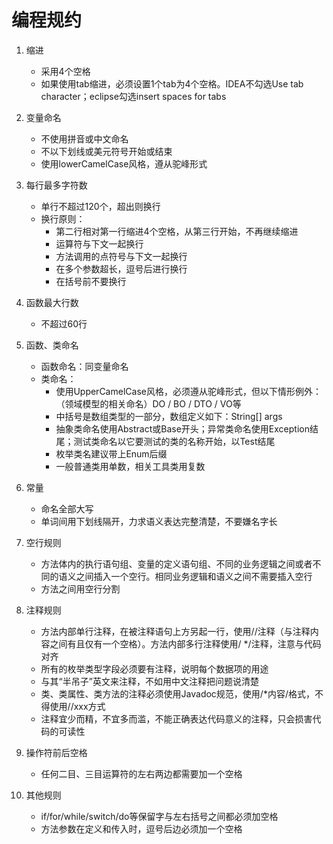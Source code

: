 # 编程规约

1. 缩进
	* 采用4个空格
	* 如果使用tab缩进，必须设置1个tab为4个空格。IDEA不勾选Use tab character；eclipse勾选insert spaces for tabs

2. 变量命名
	* 不使用拼音或中文命名
	* 不以下划线或美元符号开始或结束
	* 使用lowerCamelCase风格，遵从驼峰形式

3. 每行最多字符数
	* 单行不超过120个，超出则换行
	* 换行原则：
		* 第二行相对第一行缩进4个空格，从第三行开始，不再继续缩进
		* 运算符与下文一起换行
		* 方法调用的点符号与下文一起换行
		* 在多个参数超长，逗号后进行换行
		* 在括号前不要换行

4. 函数最大行数		
	* 不超过60行

5. 函数、类命名
	* 函数命名：同变量命名
	* 类命名：
		* 使用UpperCamelCase风格，必须遵从驼峰形式，但以下情形例外：（领域模型的相关命名）DO / BO / DTO / VO等
		* 中括号是数组类型的一部分，数组定义如下：String[] args
		* 抽象类命名使用Abstract或Base开头；异常类命名使用Exception结尾；测试类命名以它要测试的类的名称开始，以Test结尾
		* 枚举类名建议带上Enum后缀
		* 一般普通类用单数，相关工具类用复数  

6. 常量
	* 命名全部大写
	* 单词间用下划线隔开，力求语义表达完整清楚，不要嫌名字长

7. 空行规则
	* 方法体内的执行语句组、变量的定义语句组、不同的业务逻辑之间或者不同的语义之间插入一个空行。相同业务逻辑和语义之间不需要插入空行
	* 方法之间用空行分割

8. 注释规则
	* 方法内部单行注释，在被注释语句上方另起一行，使用//注释（与注释内容之间有且仅有一个空格）。方法内部多行注释使用/ */注释，注意与代码对齐
	* 所有的枚举类型字段必须要有注释，说明每个数据项的用途
	* 与其“半吊子”英文来注释，不如用中文注释把问题说清楚
	* 类、类属性、类方法的注释必须使用Javadoc规范，使用/*内容/格式，不得使用//xxx方式
	* 注释宜少而精，不宜多而滥，不能正确表达代码意义的注释，只会损害代码的可读性

9. 操作符前后空格
	* 任何二目、三目运算符的左右两边都需要加一个空格
	
10. 其他规则
	* if/for/while/switch/do等保留字与左右括号之间都必须加空格
	* 方法参数在定义和传入时，逗号后边必须加一个空格